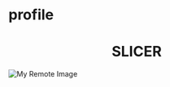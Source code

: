 # profile

<h1 align="center">SLICER</h1>

![My Remote Image](https://i.imgur.com/gM0zF1w.jpeg)

<p align="left">
</p>


